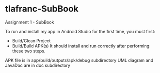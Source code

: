 # tlafranc-SubBook
Assignment 1 - SubBook

To run and install my app in Android Studio for the first time, you must first:
- Build/Clean Project
- Build/Build APK(s)
It should install and run correctly after performing these two steps.

APK file is in app/build/outputs/apk/debug subdirectory
UML diagram and JavaDoc are in doc subdirectory
